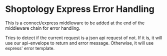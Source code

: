# Shoptology Express Error Handling

This is a connect/express middleware to be added at the end
of the middleware chain for error handling.

Tries to detect if the current request is a json api
request of not. If it is, it will use our api-envelope
to return and error message. Otherwise, it will use
express' error template.

